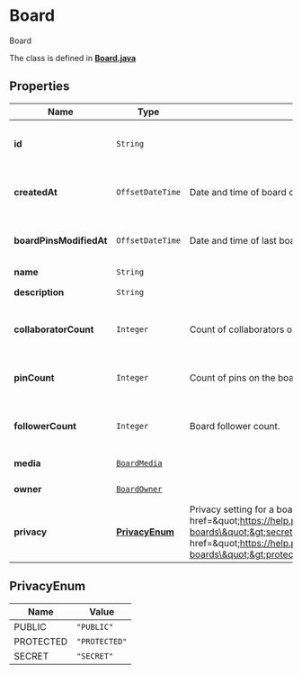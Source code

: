 

# Board

Board

The class is defined in **[Board.java](../../src/main/java/org/openapitools/model/Board.java)**

## Properties

Name | Type | Description | Notes
------------ | ------------- | ------------- | -------------
**id** | `String` |  |  [optional property] [readonly property]
**createdAt** | `OffsetDateTime` | Date and time of board creation. |  [optional property] [readonly property]
**boardPinsModifiedAt** | `OffsetDateTime` | Date and time of last board pins modified. |  [optional property] [readonly property]
**name** | `String` |  | 
**description** | `String` |  |  [optional property]
**collaboratorCount** | `Integer` | Count of collaborators on the board. |  [optional property] [readonly property]
**pinCount** | `Integer` | Count of pins on the board. |  [optional property] [readonly property]
**followerCount** | `Integer` | Board follower count. |  [optional property] [readonly property]
**media** | [`BoardMedia`](BoardMedia.md) |  |  [optional property]
**owner** | [`BoardOwner`](BoardOwner.md) |  |  [optional property]
**privacy** | [**PrivacyEnum**](#PrivacyEnum) | Privacy setting for a board. Learn more about &lt;a href&#x3D;\&quot;https://help.pinterest.com/en/article/secret-boards\&quot;&gt;secret boards&lt;/a&gt; and &lt;a href&#x3D;\&quot;https://help.pinterest.com/en/business/article/protected-boards\&quot;&gt;protected boards&lt;/a&gt; |  [optional property]











## PrivacyEnum

Name | Value
---- | -----
PUBLIC | `"PUBLIC"`
PROTECTED | `"PROTECTED"`
SECRET | `"SECRET"`


